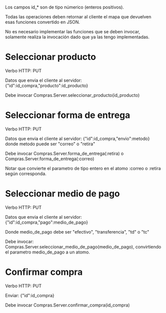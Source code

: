 

Los campos id_* son de tipo númerico (enteros positivos).

Todas las operaciones deben retornar al cliente el mapa que devuelven esas funciones convertido en JSON.

No es necesario implementar las funciones que se deben invocar, solamente realiza la invocación dado que ya las tengo implementadas.

# Seleccionar producto

Verbo HTTP: PUT

Datos que envia el cliente al servidor: {"id":id_compra,"producto":id_producto}

Debe invocar Compras.Server.seleccionar_producto(id_producto)

# Seleccionar forma de entrega

Verbo HTTP: PUT

Datos que envia el cliente al servidor: {"id":id_compra,"envio":metodo} donde metodo puede ser "correo" o "retira"

Debe invocar Compras.Server.forma_de_entrega(:retira) o Compras.Server.forma_de_entrega(:correo)

Notar que convierte el parametro de tipo entero en el atomo :correo o :retira según corresponda.

# Seleccionar medio de pago

Verbo HTTP: PUT

Datos que envia el cliente al servidor: {"id":id_compra,"pago":medio_de_pago}

Donde medio_de_pago debe ser "efectivo", "transferencia", "td" o "tc" 

Debe invocar: Compras.Server.seleccionar_medio_de_pago(medio_de_pago), convirtiendo el parametro medio_de_pago a un atomo.

# Confirmar compra

Verbo HTTP: PUT

Enviar: {"id":id_compra}

Debe invocar Compras.Server.confirmar_compra(id_compra)

